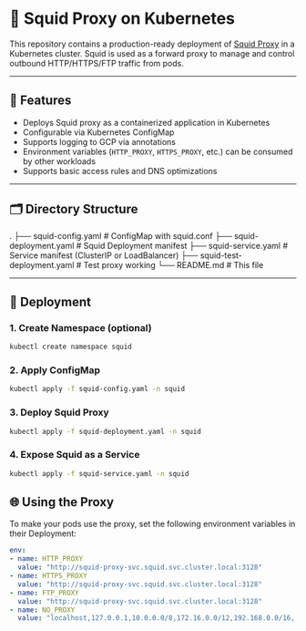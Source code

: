 # 🐙 Squid Proxy on Kubernetes

This repository contains a production-ready deployment of [Squid Proxy](http://www.squid-cache.org/) in a Kubernetes cluster. Squid is used as a forward proxy to manage and control outbound HTTP/HTTPS/FTP traffic from pods.

---

## 📌 Features

- Deploys Squid proxy as a containerized application in Kubernetes
- Configurable via Kubernetes ConfigMap
- Supports logging to GCP via annotations
- Environment variables (`HTTP_PROXY`, `HTTPS_PROXY`, etc.) can be consumed by other workloads
- Supports basic access rules and DNS optimizations

---

## 🗂️ Directory Structure
.
├── squid-config.yaml # ConfigMap with squid.conf
├── squid-deployment.yaml # Squid Deployment manifest
├── squid-service.yaml # Service manifest (ClusterIP or LoadBalancer)
├── squid-test-deployment.yaml # Test proxy working
└── README.md # This file

---

## 🚀 Deployment

### 1. Create Namespace (optional)
```bash
kubectl create namespace squid
```
### 2. Apply ConfigMap
```bash
kubectl apply -f squid-config.yaml -n squid
```
### 3. Deploy Squid Proxy
```bash
kubectl apply -f squid-deployment.yaml -n squid
```
### 4. Expose Squid as a Service
```bash
kubectl apply -f squid-service.yaml -n squid
```

## 🌐 Using the Proxy

To make your pods use the proxy, set the following environment variables in their Deployment:
```yaml
env:
- name: HTTP_PROXY
  value: "http://squid-proxy-svc.squid.svc.cluster.local:3128"
- name: HTTPS_PROXY
  value: "http://squid-proxy-svc.squid.svc.cluster.local:3128"
- name: FTP_PROXY
  value: "http://squid-proxy-svc.squid.svc.cluster.local:3128"
- name: NO_PROXY
  value: "localhost,127.0.0.1,10.0.0.0/8,172.16.0.0/12,192.168.0.0/16,.svc,.cluster.local"
```

